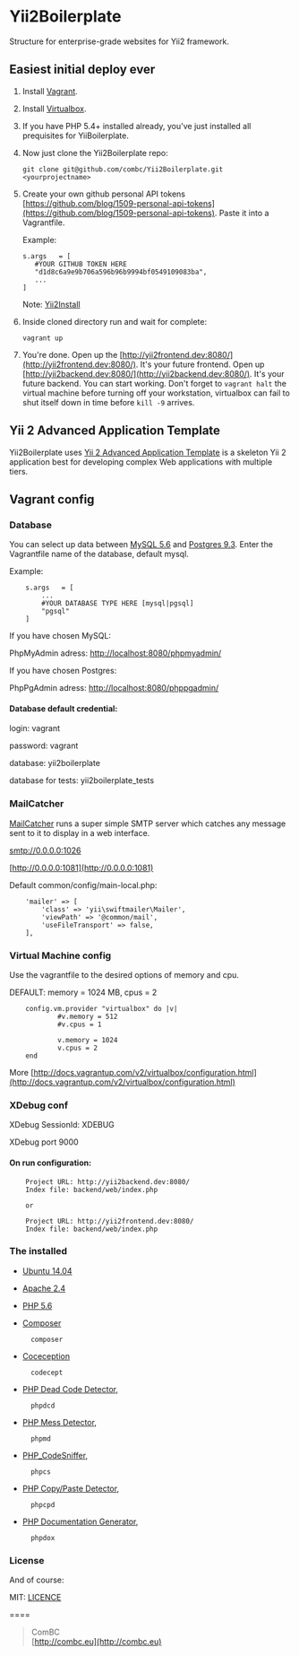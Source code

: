 # Yii2Boilerplate
Structure for enterprise-grade websites for Yii2 framework.

## Easiest initial deploy ever
1.  Install [Vagrant][vagrant].

2.  Install [Virtualbox][virtualbox].

3.  If you have PHP 5.4+ installed already, you've just installed all prequisites for YiiBoilerplate.

4.  Now just clone the Yii2Boilerplate repo:

        git clone git@github.com/combc/Yii2Boilerplate.git <yourprojectname>

5.  Create your own github personal API tokens [https://github.com/blog/1509-personal-api-tokens](https://github.com/blog/1509-personal-api-tokens). Paste it into a Vagrantfile.

    Example: 
    
        s.args   = [
           #YOUR GITHUB TOKEN HERE
           "d1d8c6a9e9b706a596b96b9994bf0549109083ba",
           ...
        ]
    
    Note: [Yii2Install][yiiinstall]

6.  Inside cloned directory run and wait for complete:

        vagrant up

7.  You're done. Open up the [http://yii2frontend.dev:8080/](http://yii2frontend.dev:8080/). It's your future frontend. Open up [http://yii2backend.dev:8080/](http://yii2backend.dev:8080/). It's your future backend. You can start working.
    Don't forget to `vagrant halt` the virtual machine before turning off your workstation, virtualbox can fail to shut itself down in time before `kill -9` arrives.

## Yii 2 Advanced Application Template
Yii2Boilerplate uses [Yii 2 Advanced Application Template][yii2template] is a skeleton Yii 2 application best for developing complex Web applications with multiple tiers.

## Vagrant config

### Database

You can select up data between [MySQL 5.6][mysql] and [Postgres 9.3][pgsql]. Enter the Vagrantfile name of the database, default mysql.

Example:

        s.args   = [
            ...
            #YOUR DATABASE TYPE HERE [mysql|pgsql]
            "pgsql"
        ]

If you have chosen MySQL:

PhpMyAdmin adress: [http://localhost:8080/phpmyadmin/](http://localhost:8080/phpmyadmin/)

If you have chosen Postgres:

PhpPgAdmin adress: [http://localhost:8080/phppgadmin/](http://localhost:8080/phppgadmin/)

#### Database default credential:

login: vagrant

password: vagrant

database: yii2boilerplate

database for tests: yii2boilerplate_tests

### MailCatcher
[MailCatcher][mailcatcher] runs a super simple SMTP server which catches any message sent to it to display in a web interface.

[smtp://0.0.0.0:1026](smtp://0.0.0.0:1026)

[http://0.0.0.0:1081](http://0.0.0.0:1081)

Default common/config/main-local.php:

        'mailer' => [
            'class' => 'yii\swiftmailer\Mailer',
            'viewPath' => '@common/mail',
            'useFileTransport' => false,
        ],

### Virtual Machine config

Use the vagrantfile to the desired options of memory and cpu. 

DEFAULT: memory = 1024 MB, cpus = 2

        config.vm.provider "virtualbox" do |v|
                #v.memory = 512
                #v.cpus = 1
    
                v.memory = 1024
                v.cpus = 2
        end
More [http://docs.vagrantup.com/v2/virtualbox/configuration.html](http://docs.vagrantup.com/v2/virtualbox/configuration.html)

### XDebug conf

XDebug SessionId: XDEBUG

XDebug port 9000

#### On run configuration:

        Project URL: http://yii2backend.dev:8080/
        Index file: backend/web/index.php
        
        or
        
        Project URL: http://yii2frontend.dev:8080/
        Index file: backend/web/index.php


### The installed
* [Ubuntu 14.04][ubuntu]
* [Apache 2.4][apache]
* [PHP 5.6][php]
* [Composer][composer]

        composer 
        
* [Coceception][coceception]
 
        codecept

* [PHP Dead Code Detector][phpdcd], 
 
        phpdcd 

* [PHP Mess Detector][phpmd],
 
        phpmd
        
* [PHP_CodeSniffer][phpcs],

        phpcs 

* [PHP Copy/Paste Detector][phpcpd],

        phpcpd 

* [PHP Documentation Generator][phpdox],
 
        phpdox

### License

And of course:

MIT: [LICENCE][licence]

====

> ComBC   
[http://combc.eu](http://combc.eu)


[ubuntu]: http://releases.ubuntu.com/14.04/
[yii]: http://www.yiiframework.com/
[yiiinstall]: http://www.yiiframework.com/doc-2.0/guide-start-installation.html
[vagrant]: http://docs.vagrantup.com/v2/getting-started/
[virtualbox]: https://www.virtualbox.org/
[mysql]: http://www.mysql.com/
[pgsql]: http://www.postgresql.org/
[mailcatcher]: http://mailcatcher.me/
[yii2template]: https://github.com/yiisoft/yii2-app-advanced
[apache]: http://www.apache.org/
[php]: http://php.net/
[composer]: https://getcomposer.org/
[Coceception]: http://codeception.com/
[phpdcd]: https://github.com/sebastianbergmann/phpdcd
[phpmd]: http://phpmd.org/
[phpcs]: https://github.com/squizlabs/PHP_CodeSniffer
[phpdox]: http://phpdox.de/
[phpcpd]: https://github.com/sebastianbergmann/phpcpd
[licence]: ../master/LICENSE.md
